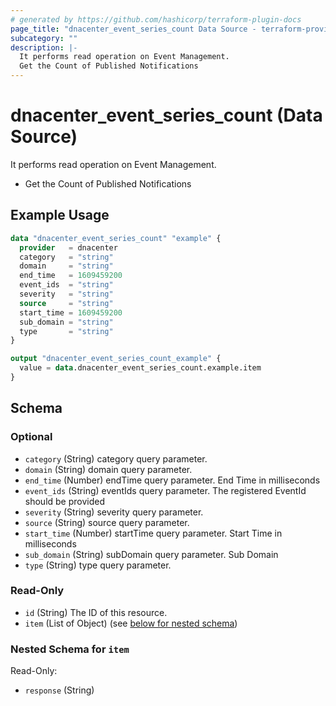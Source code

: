 ```yaml
---
# generated by https://github.com/hashicorp/terraform-plugin-docs
page_title: "dnacenter_event_series_count Data Source - terraform-provider-dnacenter"
subcategory: ""
description: |-
  It performs read operation on Event Management.
  Get the Count of Published Notifications
---
```


# dnacenter_event_series_count (Data Source)

It performs read operation on Event Management.

- Get the Count of Published Notifications

## Example Usage

```terraform
data "dnacenter_event_series_count" "example" {
  provider   = dnacenter
  category   = "string"
  domain     = "string"
  end_time   = 1609459200
  event_ids  = "string"
  severity   = "string"
  source     = "string"
  start_time = 1609459200
  sub_domain = "string"
  type       = "string"
}

output "dnacenter_event_series_count_example" {
  value = data.dnacenter_event_series_count.example.item
}
```

<!-- schema generated by tfplugindocs -->
## Schema

### Optional

- `category` (String) category query parameter.
- `domain` (String) domain query parameter.
- `end_time` (Number) endTime query parameter. End Time in milliseconds
- `event_ids` (String) eventIds query parameter. The registered EventId should be provided
- `severity` (String) severity query parameter.
- `source` (String) source query parameter.
- `start_time` (Number) startTime query parameter. Start Time in milliseconds
- `sub_domain` (String) subDomain query parameter. Sub Domain
- `type` (String) type query parameter.

### Read-Only

- `id` (String) The ID of this resource.
- `item` (List of Object) (see [below for nested schema](#nestedatt--item))

<a id="nestedatt--item"></a>
### Nested Schema for `item`

Read-Only:

- `response` (String)


